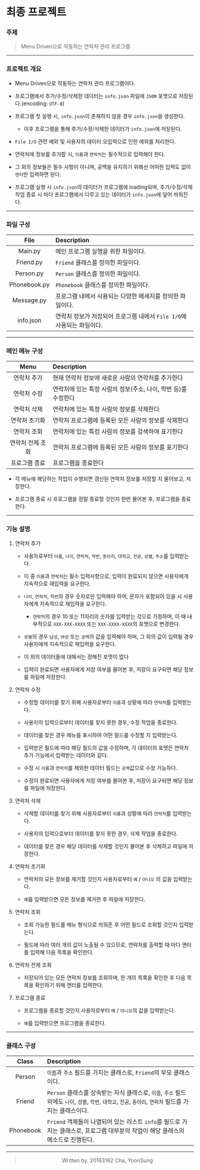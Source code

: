 # 최종 프로젝트

### 주제

  > Menu Driven으로 작동하는 연락처 관리 프로그램

---

### 프로젝트 개요

  - Menu Driven으로 작동하는 연락처 관리 프로그램이다.

  - 프로그램에서 추가/수정/삭제한 데이터는 `info.json` 파일에 `JSON` 포맷으로 저장된다.(encoding: `UTF-8`)

  - 프로그램 첫 실행 시, `info.json`이 존재하지 않을 경우 `info.json`을 생성한다.

    - 이후 프로그램을 통해 추가/수정/삭제한 데이터가 `info.json`에 저장된다.
  
  - `File I/O` 관련 예외 및 사용자의 데이터 오입력으로 인한 예외를 처리한다.

  - 연락처에 정보를 추가할 시, `이름`과 `연락처`는 필수적으로 입력해야 한다.

  - 그 외의 정보들은 필수 사항이 아니며, 공백을 유지하기 위해선 어떠한 입력도 없이 `엔터`만 입력하면 된다.

  - 프로그램 실행 시 `info.json`의 데이터가 프로그램에 loading되며, 추가/수정/삭제 작업 종료 시 마다 프로그램에서 다루고 있는 데이터가 `info.json`에 덮어 씌워진다.

---

### 파일 구성

<div align=center>

  |     File     | Description                                                            |
  | :----------: | :--------------------------------------------------------------------- |
  |   Main.py    | 메인 프로그램 실행을 위한 파일이다.                                    |
  |  Friend.py   | `Friend` 클래스를 정의한 파일이다.                                     |
  |  Person.py   | `Person` 클래스를 정의한 파일이다.                                     |
  | Phonebook.py | `Phonebook` 클래스를 정의한 파일이다.                                  |
  |  Message.py  | 프로그램 내에서 사용되는 다양한 메세지를 정의한 파일이다.              |
  |  info.json   | 연락처 정보가 저장되어 프로그램 내에서 `File I/O`에 사용되는 파일이다. |

</div>

---

### 메인 메뉴 구성

<div align = center>

  |       Menu       | Description                                                    |
  | :--------------: | :------------------------------------------------------------- |
  |   연락처 추가    | 현재 연락처 정보에 새로운 사람의 연락처를 추가한다             |
  |   연락처 수정    | 연락처에 있는 특정 사람의 정보(주소, 나이, 학번 등)를 수정한다 |
  |   연락처 삭제    | 연락처에 있는 특정 사람의 정보를 삭제한다                      |
  |  연락처 초기화   | 연락처 프로그램에 등록된 모든 사람의 정보를 삭제한다           |
  |   연락처 조회    | 연락처에 있는 특정 사람의 정보를 검색하여 표기한다             |
  | 연락처 전체 조회 | 연락처 프로그램에 등록된 모든 사람의 정보를 표기한다           |
  |  프로그램 종료   | 프로그램을 종료한다                                            |

</div>

  - 각 메뉴에 해당하는 작업이 수행되면 갱신된 연락처 정보를 저장할 지 물어보고, 저장한다.

  - 프로그램 종료 시 프로그램을 정말 종료할 것인지 한번 물어본 후, 프로그램을 종료한다.

---

### 기능 설명

  1. 연락처 추가

       - 사용자로부터 `이름`, `나이`, `연락처`, `학번`, `동아리`, `대학교`, `전공`, `성별`, `주소`를 입력받는다.

       - 이 중 `이름`과 `연락처`는 필수 입력사항으로, 입력이 완료되지 않으면 사용자에게 지속적으로 재입력을 요구한다.

       - `나이`, `연락처`, `학번`의 경우 숫자로만 입력해야 하며, 문자가 포함되어 있을 시 사용자에게 지속적으로 재입력을 요구한다.

         - `연락처`의 경우 10 또는 11자리의 숫자를 입력받는 것으로 가정하며, 이 때 내부적으로 `XXX-XXX-XXXX` 또는 `XXX-XXXX-XXXX`의 포맷으로 변경한다.

       - `성별`의 경우 `남성`, `여성` 또는 `공백`의 값을 입력해야 하며, 그 외의 값이 입력될 경우 사용자에게 지속적으로 재입력을 요구한다.

       - 이 외의 데이터들에 대해서는 정해진 포맷이 없다

       - 입력이 완료되면 사용자에게 저장 여부를 물어본 후, 저장이 요구되면 해당 정보를 파일에 저장한다.
  
  2. 연락처 수정

       - 수정할 데이터를 찾기 위해 사용자로부터 `이름`과 상황에 따라 `연락처`를 입력받는다.

       - 사용자의 입력으로부터 데이터를 찾지 못한 경우, 수정 작업을 종료한다.

       - 데이터를 찾은 경우 메뉴를 표시하여 어떤 필드를 수정할 지 입력받는다.

       - 입력받은 필드에 따라 해당 필드의 값을 수정하며, 각 데이터의 포맷은 연락처 추가 기능에서 입력받는 데이터와 같다.

       - 수정 시 `이름`과 `연락처`를 제외한 데이터 필드는 `공백`값으로 수정 가능하다.

       - 수정이 완료되면 사용자에게 저장 여부를 물어본 후, 저장이 요구되면 해당 정보를 파일에 저장한다.

  3. 연락처 삭제

       - 삭제할 데이터를 찾기 위해 사용자로부터 `이름`과 상황에 따라 `연락처`를 입력받는다.

       - 사용자의 입력으로부터 데이터를 찾지 못한 경우, 삭제 작업을 종료한다.

       - 데이터를 찾은 경우 해당 데이터를 삭제할 것인지 물어본 후 삭제하고 파일에 저장한다.
  
  4. 연락처 초기화

       - 연락처의 모든 정보를 제거할 것인지 사용자로부터 `예` / `아니오` 의 값을 입력받는다.

       - `예`를 입력받으면 모든 정보를 제거한 후 파일에 저장한다.

  5. 연락처 조회

       - 조회 가능한 필드를 메뉴 형식으로 띄워준 후 어떤 필드로 조회할 것인지 입력받는다.

       - 필드에 따라 여러 개의 값이 노출될 수 있으므로, 연락처를 출력할 때 마다 엔터를 입력해 다음 목록을 확인한다.

  6. 연락처 전체 조회

      - 저장되어 있는 모든 연락처 정보를 조회하며, 한 개의 목록을 확인한 후 다음 목록을 확인하기 위해 엔터를 입력한다.

  7. 프로그램 종료

       - 프로그램을 종료할 것인지 사용자로부터 `예` / `아니오`의 값을 입력받는다.

       - `예`를 입력받으면 프로그램을 종료한다.

---

### 클래스 구성

<div align = center>

  |   Class   | Description                                                                                                                                                  |
  | :-------: | :----------------------------------------------------------------------------------------------------------------------------------------------------------- |
  |  Person   | `이름`과 `주소` 필드를 가지는 클래스로, `Friend`의 부모 클래스이다.                                                                                          |
  |  Friend   | `Person` 클래스를 상속받는 자식 클래스로,  `이름`, `주소` 필드 외에도 `나이`, `성별`, `학번`, `대학교`, `전공`, `동아리`, `연락처` 필드를 가지는 클래스이다. |
  | Phonebook | `Friend` 객체들이 나열되어 있는 리스트 `info`를 필드로 가지는 클래스로, 프로그램 대부분의 작업이 해당 클래스의 메소드로 진행된다.                            |

</div>

---

<div align = center>

  > Written by. 20163162 Cha, YoonSung

</div>